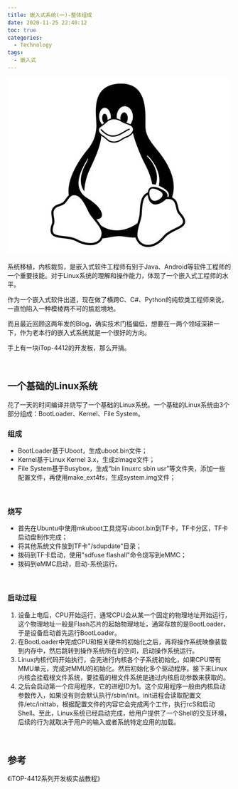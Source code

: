 ```yaml
---
title: 嵌入式系统(一)-整体组成
date: 2020-11-25 22:40:12
toc: true
categories:
  - Technology
tags:
  - 嵌入式
---
```


![embedded_system_1.jpg](/resources/Cover/embedded_system_1.jpg)

系统移植，内核裁剪，是嵌入式软件工程师有别于Java、Android等软件工程师的一个重要技能。对于Linux系统的理解和操作能力，体现了一个嵌入式工程师的水平。

作为一个嵌入式软件出道，现在做了横跨C、C#、Python的纯软类工程师来说，一直怕陷入一种模棱两不可的尴尬境地。

而且最近回顾这两年发的Blog，确实技术门槛偏低，想要在一两个领域深耕一下，作为老本行的嵌入式系统就是一个很好的方向。

手上有一块iTop-4412的开发板，那么开搞。

<!--more-->

<br/>

## 一个基础的Linux系统

花了一天的时间编译并烧写了一个基础的Linux系统。一个基础的Linux系统由3个部分组成：BootLoader、Kernel、File System。

### 组成

* BootLoader基于Uboot，生成uboot.bin文件；
* Kernel基于Linux Kernel 3.x，生成zImage文件；
* File System基于Busybox，生成“bin linuxrc sbin usr”等文件夹，添加一些配置文件，再使用make_ext4fs，生成system.img文件；

<br/>

### 烧写

* 首先在Ubuntu中使用mkuboot工具烧写uboot.bin到TF卡，TF卡分区，TF卡启动盘制作完成；
* 将其他系统文件放到TF卡"/sdupdate"目录；
* 拨码到TF卡启动，使用"sdfuse flashall"命令烧写到eMMC；
* 拨码到eMMC启动，启动-系统运行。

<br/>

### 启动过程

1. 设备上电后，CPU开始运行，通常CPU会从某一个固定的物理地址开始运行，这个物理地址一般是Flash芯片的起始物理地址，通常存放的是BootLoader，于是设备启动首先运行BootLoader。
2. 在BootLoader中完成CPU和相关硬件的初始化之后，再将操作系统映像装载到内存中，然后跳转到操作系统所在的空间，启动操作系统运行。
3. Linux内核代码开始执行，会先进行内核各个子系统初始化，如果CPU带有MMU单元，完成对MMU的初始化。然后初始化多个驱动程序。接下来Linux内核会挂载根文件系统，要挂载的根文件系统是通过内核启动参数来获取的。
4. 之后会启动第一个应用程序，它的进程ID为1。这个应用程序一般由内核启动参数传入，如果没有则会默认执行/sbin/init。init进程会读取配置文件/etc/inittab，根据配置文件的内容它会完成两个工作，执行rcS和启动Shell。至此，Linux系统已经启动完成，给用户提供了一个Shell的交互环境，后续的行为就取决于用户的输入或者系统特定应用的加载。

<br/>

## 参考

《iTOP-4412系列开发板实战教程》